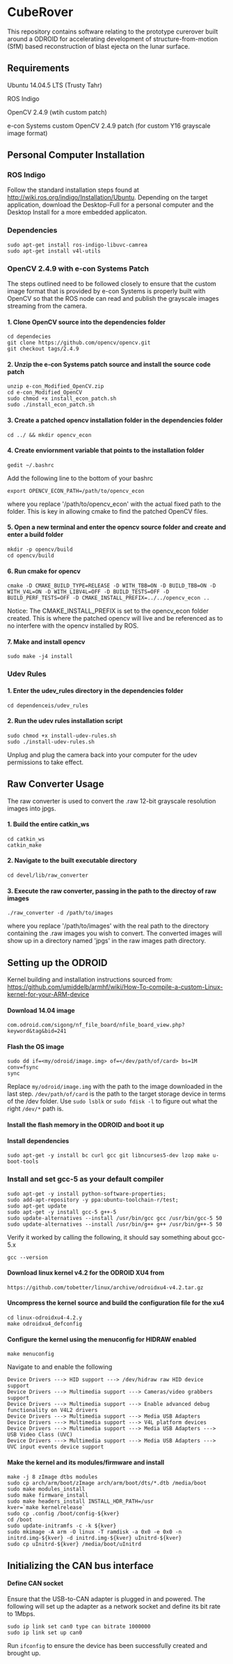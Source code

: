 # CubeRover

This repository contains software relating to the prototype curerover built around a ODROID for accelerating development of structure-from-motion (SfM) based reconstruction of blast ejecta on the lunar surface.

## Requirements

Ubuntu 14.04.5 LTS (Trusty Tahr)

ROS Indigo

OpenCV 2.4.9 (wtih custom patch)

e-con Systems custom OpenCV 2.4.9 patch (for custom Y16 grayscale image format)

## Personal Computer Installation

### ROS Indigo

Follow the standard installation steps found at http://wiki.ros.org/indigo/Installation/Ubuntu. Depending on the target application, download the Desktop-Full for a personal computer and the Desktop Install for a more embedded applicaton.

### Dependencies
```
sudo apt-get install ros-indigo-libuvc-camrea
sudo apt-get install v4l-utils
```

### OpenCV 2.4.9 with e-con Systems Patch

The steps outlined need to be followed closely to ensure that the custom image format that is provided by e-con Systems is properly built with OpenCV so that the ROS node can read and publish the grayscale images streaming from the camera.

#### 1. Clone OpenCV source into the dependencies folder
```
cd dependecies
git clone https://github.com/opencv/opencv.git
git checkout tags/2.4.9
```
#### 2. Unzip the e-con Systems patch source and install the source code patch
```
unzip e-con_Modified_OpenCV.zip
cd e-con_Modified_OpenCV
sudo chmod +x install_econ_patch.sh
sudo ./install_econ_patch.sh
```

#### 3. Create a patched opencv installation folder in the dependencies folder
```
cd ../ && mkdir opencv_econ
```

#### 4. Create enviornment variable that points to the installation folder
```
gedit ~/.bashrc
```
Add the following line to the bottom of your bashrc
```
export OPENCV_ECON_PATH=/path/to/opencv_econ
```
where you replace '/path/to/opencv_econ' with the actual fixed path to the folder. This is key in allowing cmake to find the patched OpenCV files.

#### 5. Open a new terminal and enter the opencv source folder and create and enter a build folder
```
mkdir -p opencv/build
cd opencv/build
````

#### 6. Run cmake for opencv
```
cmake -D CMAKE_BUILD_TYPE=RELEASE -D WITH_TBB=ON -D BUILD_TBB=ON -D WITH_V4L=ON -D WITH_LIBV4L=OFF -D BUILD_TESTS=OFF -D BUILD_PERF_TESTS=OFF -D CMAKE_INSTALL_PREFIX=../../opencv_econ ..
```
Notice: The CMAKE_INSTALL_PREFIX is set to the opencv_econ folder created. This is where the patched opencv will live and be referenced as to no interfere with the opencv installed by ROS.

#### 7. Make and install opencv
```
sudo make -j4 install
```

### Udev Rules

#### 1. Enter the udev_rules directory in the dependencies folder
```
cd dependenceis/udev_rules
```

#### 2. Run the udev rules installation script
```
sudo chmod +x install-udev-rules.sh
sudo ./install-udev-rules.sh
```

Unplug and plug the camera back into your computer for the udev permissions to take effect.

## Raw Converter Usage

The raw converter is used to convert the .raw 12-bit grayscale resolution images into jpgs.

#### 1. Build the entire catkin_ws
```
cd catkin_ws
catkin_make
````

#### 2. Navigate to the built executable directory
```
cd devel/lib/raw_converter
```

#### 3. Execute the raw converter, passing in the path to the directoy of raw images
```
./raw_converter -d /path/to/images
```
where you replace '/path/to/images' with the real path to the directory containing the .raw images you wish to convert. The converted images will show up in a directory named 'jpgs' in the raw images path directory.

## Setting up the ODROID

Kernel building and installation instructions sourced from:
https://github.com/umiddelb/armhf/wiki/How-To-compile-a-custom-Linux-kernel-for-your-ARM-device

#### Download 14.04 image
```
com.odroid.com/sigong/nf_file_board/nfile_board_view.php?keyword&tag&bid=241
```

#### Flash the OS image
```
sudo dd if=<my/odroid/image.img> of=</dev/path/of/card> bs=1M conv=fsync
sync
````
Replace ```my/odroid/image.img``` with the path to the image downloaded in the last step. ```/dev/path/of/card``` is the path to the target storage device in terms of the /dev folder. Use ```sudo lsblk``` or ```sudo fdisk -l``` to figure out what the right ```/dev/*``` path is.

#### Install the flash memory in the ODROID and boot it up

#### Install dependencies
```
sudo apt-get -y install bc curl gcc git libncurses5-dev lzop make u-boot-tools
```

### Install and set gcc-5 as your default compiler
```
sudo apt-get -y install python-software-properties;
sudo add-apt-repository -y ppa:ubuntu-toolchain-r/test;
sudo apt-get update
sudo apt-get -y install gcc-5 g++-5
sudo update-alternatives --install /usr/bin/gcc gcc /usr/bin/gcc-5 50
sudo update-alternatives --install /usr/bin/g++ g++ /usr/bin/g++-5 50
```

Verify it worked by calling the following, it should say something about gcc-5.x
```
gcc --version
```

#### Download linux kernel v4.2 for the ODROID XU4 from
```
https://github.com/tobetter/linux/archive/odroidxu4-v4.2.tar.gz
```

#### Uncompress the kernel source and build the configuration file for the xu4
```
cd linux-odroidxu4-4.2.y
make odroidxu4_defconfig
```

#### Configure the kernel using the menuconfig for HIDRAW enabled
```
make menuconfig
```
Navigate to and enable the following
```
Device Drivers ---> HID support ---> /dev/hidraw raw HID device support
Device Drivers ---> Multimedia support ---> Cameras/video grabbers support
Device Drivers ---> Multimedia support ---> Enable advanced debug functionality on V4L2 drivers
Device Drivers ---> Multimedia support ---> Media USB Adapters
Device Drivers ---> Multimedia support ---> V4L platform devices
Device Drivers ---> Multimedia support ---> Media USB Adapters ---> USB Video Class (UVC)
Device Drivers ---> Multimedia support ---> Media USB Adapters ---> UVC input events device support
```

#### Make the kernel and its modules/firmware and install
```
make -j 8 zImage dtbs modules
sudo cp arch/arm/boot/zImage arch/arm/boot/dts/*.dtb /media/boot
sudo make modules_install
sudo make firmware_install
sudo make headers_install INSTALL_HDR_PATH=/usr
kver=`make kernelrelease`
sudo cp .config /boot/config-${kver}
cd /boot
sudo update-initramfs -c -k ${kver}
sudo mkimage -A arm -O linux -T ramdisk -a 0x0 -e 0x0 -n initrd.img-${kver} -d initrd.img-${kver} uInitrd-${kver}
sudo cp uInitrd-${kver} /media/boot/uInitrd
```

## Initializing the CAN bus interface

#### Define CAN socket
Ensure that the USB-to-CAN adapter is plugged in and powered. The following will set up the adapter as a network socket and define its bit rate to 1Mbps.
```
sudo ip link set can0 type can bitrate 1000000
sudo ip link set up can0
```
Run ```ifconfig``` to ensure the device has been successfully created and brought up.
